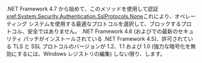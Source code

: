.NET Framework 4.7 から始めて、このメソッドを使用して認証<xref:System.Security.Authentication.SslProtocols.None>これにより、オペレーティング システムを使用する最適なプロトコルを選択して、ブロックするプロトコル、安全ではありません。 .NET Framework 4.6 (およびでの最新のセキュリティ パッチがインストールされている .NET Framework 4.5)、許可されている TLS と SSL プロトコルのバージョンが 1.2、1.1 および 1.0 (強力な暗号化を無効にするには、Windows レジストリの編集) しない限り、します。
